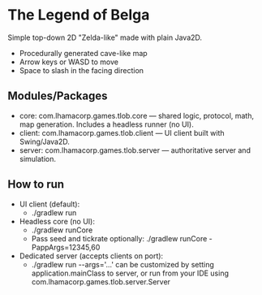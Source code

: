 # The Legend of Belga

Simple top-down 2D "Zelda-like" made with plain Java2D.

- Procedurally generated cave-like map
- Arrow keys or WASD to move
- Space to slash in the facing direction

## Modules/Packages
- core: com.lhamacorp.games.tlob.core — shared logic, protocol, math, map generation. Includes a headless runner (no UI).
- client: com.lhamacorp.games.tlob.client — UI client built with Swing/Java2D.
- server: com.lhamacorp.games.tlob.server — authoritative server and simulation.

## How to run
- UI client (default):
  - ./gradlew run
- Headless core (no UI):
  - ./gradlew runCore
  - Pass seed and tickrate optionally: ./gradlew runCore -PappArgs=12345,60
- Dedicated server (accepts clients on port):
  - ./gradlew run --args='...' can be customized by setting application.mainClass to server, or run from your IDE using com.lhamacorp.games.tlob.server.Server

